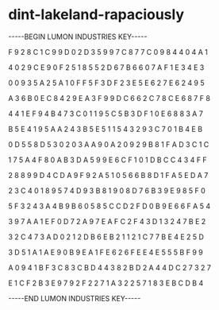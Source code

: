 # dint-lakeland-rapaciously

-----BEGIN LUMON INDUSTRIES KEY-----

F 9 2 8 C 1 C 9 9 D 0 2 D 3 5 9 9 7 C 8 7 7 C 0 9 8 4 4 0 4 A 1

4 0 2 9 C E 9 0 F 2 5 1 8 5 5 2 D 6 7 B 6 6 0 7 A F 1 E 3 4 E 3

0 0 9 3 5 A 2 5 A 1 0 F F 5 F 3 D F 2 3 E 5 E 6 2 7 E 6 2 4 9 5

A 3 6 B 0 E C 8 4 2 9 E A 3 F 9 9 D C 6 6 2 C 7 8 C E 6 8 7 F 8

4 4 1 E F 9 4 B 4 7 3 C 0 1 1 9 5 C 5 B 3 D F 1 0 E 6 8 8 3 A 7

B 5 E 4 1 9 5 A A 2 4 3 B 5 E 5 1 1 5 4 3 2 9 3 C 7 0 1 B 4 E B

0 D 5 5 8 D 5 3 0 2 0 3 A A 9 0 A 2 0 9 2 9 B 8 1 F A D 3 C 1 C

1 7 5 A 4 F 8 0 A B 3 D A 5 9 9 E 6 C F 1 0 1 D B C C 4 3 4 F F

2 8 8 9 9 D 4 C D A 9 F 9 2 A 5 1 0 5 6 6 B 8 D 1 F A 5 E D A 7

2 3 C 4 0 1 8 9 5 7 4 D 9 3 B 8 1 9 0 8 D 7 6 B 3 9 E 9 8 5 F 0

5 F 3 2 4 3 A 4 B 9 B 6 0 5 8 5 C C D 2 F D 0 B 9 E 6 6 F A 5 4

3 9 7 A A 1 E F 0 D 7 2 A 9 7 E A F C 2 F 4 3 D 1 3 2 4 7 B E 2

3 2 C 4 7 3 A D 0 2 1 2 D B 6 E B 2 1 1 2 1 C 7 7 B E 4 E 2 5 D

3 D 5 1 A 1 A E 9 0 B 9 E A 1 F E 6 2 6 F E E 4 E 5 5 5 B F 9 9

A 0 9 4 1 B F 3 C 8 3 C B D 4 4 3 8 2 B D 2 A 4 4 D C 2 7 3 2 7

E 1 C F 2 B 3 E 9 7 9 2 F 2 2 7 1 A 3 2 2 5 7 1 8 3 E B C D B 4

-----END LUMON INDUSTRIES KEY-----
